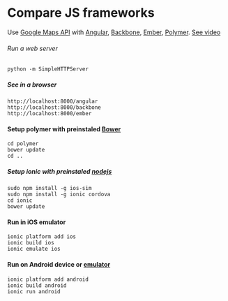 Compare JS frameworks
=====================
Use [Google Maps API](https://developers.google.com/maps/web/) with 
[Angular](https://angularjs.org/), 
[Backbone](http://backbonejs.org/), 
[Ember](http://emberjs.com/),
[Polymer](https://www.polymer-project.org/). 
[See video](https://www.youtube.com/watch?v=Yo_i4Nd9e5E)

###### Run a web server
```
python -m SimpleHTTPServer
```

##### See in a browser
```
http://localhost:8000/angular
http://localhost:8000/backbone
http://localhost:8000/ember
```

#### Setup polymer with preinstaled [Bower](http://bower.io/)
```
cd polymer
bower update
cd ..
```

##### Setup ionic with preinstaled [nodejs](https://nodejs.org/)
```
sudo npm install -g ios-sim
sudo npm install -g ionic cordova
cd ionic
bower update  
```

#### Run in iOS emulator
```
ionic platform add ios
ionic build ios
ionic emulate ios
```

#### Run on Android device or [emulator](http://www.genymotion.com)
```
ionic platform add android
ionic build android
ionic run android
```
